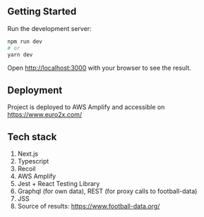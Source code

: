 ## Getting Started

Run the development server:

```bash
npm run dev
# or
yarn dev
```

Open [http://localhost:3000](http://localhost:3000) with your browser to see the result.

## Deployment

Project is deployed to AWS Amplify and accessible on https://www.euro2x.com/

## Tech stack

1. Next.js
1. Typescript
1. Recoil
1. AWS Amplify
1. Jest + React Testing Library
1. Graphql (for own data), REST (for proxy calls to football-data)
1. JSS
1. Source of results: https://www.football-data.org/ 
